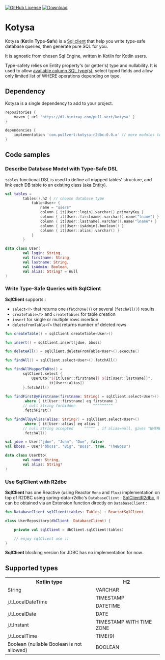 [![GitHub License](https://img.shields.io/badge/license-Apache%20License%202.0-blue.svg?style=flat)](https://www.apache.org/licenses/LICENSE-2.0)
[![Download](https://api.bintray.com/packages/pull-vert/kotysa/kotysa/images/download.svg) ](https://bintray.com/pull-vert/kotysa/kotysa/_latestVersion)

Kotysa
==================

Kotysa (**Ko**tlin **Ty**pe-**Sa**fe) is a [Sql client](kotysa-core/src/main/kotlin/com/pullvert/kotysa/SqlClient.kt) that help you write type-safe database queries, then generate pure SQL for you.

It is agnostic from chosen Sql Engine, written in Kotlin for Kotlin users.

Type-safety relies on Entity property's (or getter's) type and nullability. It is used to allow [available column SQL type(s)](#supported-types), select typed fields and allow only limited list of WHERE operations depending on type.

## Dependency

Kotysa is a single dependency to add to your project.

```groovy
repositories {
    maven { url 'https://dl.bintray.com/pull-vert/kotysa' }
}

dependencies {
    implementation 'com.pullvert:kotysa-r2dbc:0.0.x' // more modules to come soon
}
```

## Code samples

### Describe Database Model with Type-Safe DSL

```tables``` functional DSL is used to define all mapped tables' structure, and link each DB table to an existing class (aka Entity).

```kotlin
val tables =
        tables().h2 { // choose database type
            table<User> {
                name = "users"
                column { it[User::login].varchar().primaryKey }
                column { it[User::firstname].varchar().name("fname") }
                column { it[User::lastname].varchar().name("lname") }
                column { it[User::isAdmin].boolean() }
                column { it[User::alias].varchar() }
            }
        }

data class User(
        val login: String,
        val firstname: String,
        val lastname: String,
        val isAdmin: Boolean,
        val alias: String? = null
)
```

### Write Type-Safe Queries with SqlClient

**SqlClient** supports :
* ```select<T>``` that returns one (```fetchOne()```) or several (```fetchAll()```) results
* ```createTable<T>``` and ```createTables``` for table creation
* ```insert``` for single or multiple rows insertion
* ```deleteFromTable<T>``` that returns number of deleted rows

```kotlin
fun createTable() = sqlClient.createTable<User>()

fun insert() = sqlClient.insert(jdoe, bboss)

fun deleteAll() = sqlClient.deleteFromTable<User>().execute()

fun findAll() = sqlClient.select<User>().fetchAll()

fun findAllMappedToDto() =
        sqlClient.select {
            UserDto("${it[User::firstname]} ${it[User::lastname]}",
                    it[User::alias])
        }.fetchAll()
        
fun findFirstByFirstname(firstname: String) = sqlClient.select<User>()
        .where { it[User::firstname] eq firstname }
        // null String forbidden        ^^^^^^^^^
        .fetchFirst()

fun findAllByAlias(alias: String?) = sqlClient.select<User>()
        .where { it[User::alias] eq alias }
        // null String accepted     ^^^^^ , if alias=null, gives "WHERE user.alias IS NULL"
        .fetchAll()

val jdoe = User("jdoe", "John", "Doe", false)
val bboss = User("bboss", "Big", "Boss", true, "TheBoss")

data class UserDto(
		val name: String,
		val alias: String?
)
```

### Use SqlClient with R2dbc

**SqlClient** has one Reactive (using Reactor ```Mono``` and ```Flux```) implementation on top of R2DBC using spring-data-r2dbc's ```DatabaseClient``` : [SqlClientR2dbc](kotysa-r2dbc/src/main/kotlin/com/pullvert/kotysa/r2dbc/SqlClientR2dbc.kt), it can be obtained via an Extension function directly on ```DatabaseClient``` :
```kotlin
fun DatabaseClient.sqlClient(tables: Tables) : ReactorSqlClient
```

```kotlin
class UserRepository(dbClient: DatabaseClient) {

	private val sqlClient = dbClient.sqlClient(tables)

	// enjoy sqlClient use :)
}
```

**SqlClient** blocking version for JDBC has no implementation for now.

## Supported types

<table>
    <tr>
        <th>Kotlin type</th>
        <th>H2</th>
    </tr>
    <tr>
        <td>String</td>
        <td>VARCHAR</td>
    </tr>
    <tr>
        <td rowspan="2">j.t.LocalDateTime</td>
        <td>TIMESTAMP</td>
    </tr>
    <tr>
        <td>DATETIME</td>
    </tr>
    <tr>
        <td>j.t.LocalDate</td>
        <td>DATE</td>
    </tr>
    <tr>
        <td>j.t.Instant</td>
        <td>TIMESTAMP WITH TIME ZONE</td>
    </tr>
    <tr>
        <td>j.t.LocalTime</td>
        <td>TIME(9)</td>
    </tr>
    <tr>
        <td>Boolean (nullable Boolean is not allowed)</td>
        <td>BOOLEAN</td>
    </tr>
</table>
